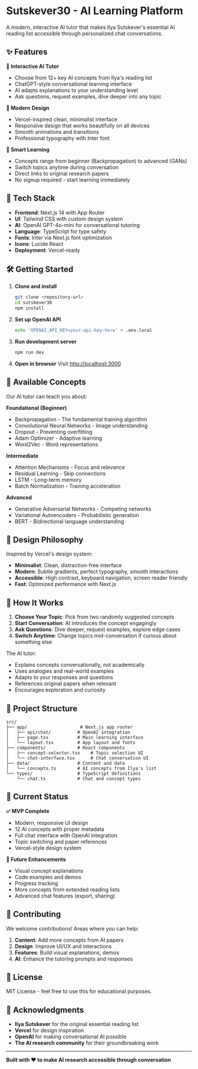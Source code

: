 # Sutskever30 - AI Learning Platform

A modern, interactive AI tutor that makes Ilya Sutskever's essential AI reading list accessible through personalized chat conversations.

## ✨ Features

**🎯 Interactive AI Tutor**
- Choose from 12+ key AI concepts from Ilya's reading list
- ChatGPT-style conversational learning interface
- AI adapts explanations to your understanding level
- Ask questions, request examples, dive deeper into any topic

**🎨 Modern Design**
- Vercel-inspired clean, minimalist interface
- Responsive design that works beautifully on all devices
- Smooth animations and transitions
- Professional typography with Inter font

**🧠 Smart Learning**
- Concepts range from beginner (Backpropagation) to advanced (GANs)
- Switch topics anytime during conversation
- Direct links to original research papers
- No signup required - start learning immediately

## 🚀 Tech Stack

- **Frontend**: Next.js 14 with App Router
- **UI**: Tailwind CSS with custom design system
- **AI**: OpenAI GPT-4o-mini for conversational tutoring
- **Language**: TypeScript for type safety
- **Fonts**: Inter via Next.js font optimization
- **Icons**: Lucide React
- **Deployment**: Vercel-ready

## 🛠️ Getting Started

1. **Clone and install**
   ```bash
   git clone <repository-url>
   cd sutskever30
   npm install
   ```

2. **Set up OpenAI API**
   ```bash
   echo 'OPENAI_API_KEY=your-api-key-here' > .env.local
   ```

3. **Run development server**
   ```bash
   npm run dev
   ```

4. **Open in browser**
   Visit [http://localhost:3000](http://localhost:3000)

## 📖 Available Concepts

Our AI tutor can teach you about:

**Foundational (Beginner)**
- Backpropagation - The fundamental training algorithm
- Convolutional Neural Networks - Image understanding
- Dropout - Preventing overfitting
- Adam Optimizer - Adaptive learning
- Word2Vec - Word representations

**Intermediate**
- Attention Mechanisms - Focus and relevance
- Residual Learning - Skip connections
- LSTM - Long-term memory
- Batch Normalization - Training acceleration

**Advanced**
- Generative Adversarial Networks - Competing networks
- Variational Autoencoders - Probabilistic generation
- BERT - Bidirectional language understanding

## 🎨 Design Philosophy

Inspired by Vercel's design system:
- **Minimalist**: Clean, distraction-free interface
- **Modern**: Subtle gradients, perfect typography, smooth interactions
- **Accessible**: High contrast, keyboard navigation, screen reader friendly
- **Fast**: Optimized performance with Next.js

## 🤖 How It Works

1. **Choose Your Topic**: Pick from two randomly suggested concepts
2. **Start Conversation**: AI introduces the concept engagingly
3. **Ask Questions**: Dive deeper, request examples, explore edge cases
4. **Switch Anytime**: Change topics mid-conversation if curious about something else

The AI tutor:
- Explains concepts conversationally, not academically
- Uses analogies and real-world examples
- Adapts to your responses and questions
- References original papers when relevant
- Encourages exploration and curiosity

## 📁 Project Structure

```
src/
├── app/                    # Next.js app router
│   ├── api/chat/          # OpenAI integration
│   ├── page.tsx           # Main learning interface
│   └── layout.tsx         # App layout and fonts
├── components/            # React components
│   ├── concept-selector.tsx    # Topic selection UI
│   └── chat-interface.tsx      # Chat conversation UI
├── data/                  # Content and data
│   └── concepts.ts        # AI concepts from Ilya's list
└── types/                 # TypeScript definitions
    └── chat.ts            # Chat and concept types
```

## 🚧 Current Status

**✅ MVP Complete**
- Modern, responsive UI design
- 12 AI concepts with proper metadata
- Full chat interface with OpenAI integration
- Topic switching and paper references
- Vercel-style design system

**🔄 Future Enhancements**
- Visual concept explanations
- Code examples and demos
- Progress tracking
- More concepts from extended reading lists
- Advanced chat features (export, sharing)

## 🤝 Contributing

We welcome contributions! Areas where you can help:

1. **Content**: Add more concepts from AI papers
2. **Design**: Improve UI/UX and interactions  
3. **Features**: Build visual explanations, demos
4. **AI**: Enhance the tutoring prompts and responses

## 📄 License

MIT License - feel free to use this for educational purposes.

## 🙏 Acknowledgments

- **Ilya Sutskever** for the original essential reading list
- **Vercel** for design inspiration
- **OpenAI** for making conversational AI possible
- **The AI research community** for their groundbreaking work

---

**Built with ❤️ to make AI research accessible through conversation**

